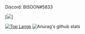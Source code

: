 Discord: BISOON#5833

[![](https://media4.giphy.com/media/ZFtvuSCT2fGVl34Wpi/200w.webp?cid=ecf05e47tnqsko52jq3bqmt8dtyxtthfl35bjh157frgrovb&rid=200w.webp)]

[![Top Langs](https://github-readme-stats.vercel.app/api/top-langs/?username=BISOON&layout=compact&theme=dark&hide=c%23&langs_count=10)](https://github.com/anuraghazra/github-readme-stats) ![Anurag's github stats](https://github-readme-stats.vercel.app/api?username=BISOON&count_private=true&theme=dark&show_icons=true&include_all_commits=true&show_owner=true)




